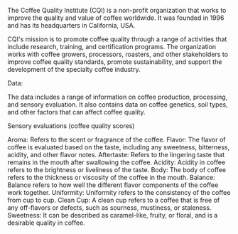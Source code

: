 The Coffee Quality Institute (CQI) is a non-profit organization that works to improve the quality and value of coffee worldwide. It was founded in 1996 and has its headquarters in California, USA.


CQI's mission is to promote coffee quality through a range of activities that include research, training, and certification programs. The organization works with coffee growers, processors, roasters, and other stakeholders to improve coffee quality standards, promote sustainability, and support the development of the specialty coffee industry.


Data:

The data includes a range of information on coffee production, processing, and sensory evaluation. It also contains data on coffee genetics, soil types, and other factors that can affect coffee quality.

Sensory evaluations (coffee quality scores)

Aroma: Refers to the scent or fragrance of the coffee.
Flavor: The flavor of coffee is evaluated based on the taste, including any sweetness, bitterness, acidity, and other flavor notes.
Aftertaste: Refers to the lingering taste that remains in the mouth after swallowing the coffee.
Acidity: Acidity in coffee refers to the brightness or liveliness of the taste.
Body: The body of coffee refers to the thickness or viscosity of the coffee in the mouth.
Balance: Balance refers to how well the different flavor components of the coffee work together.
Uniformity: Uniformity refers to the consistency of the coffee from cup to cup.
Clean Cup: A clean cup refers to a coffee that is free of any off-flavors or defects, such as sourness, mustiness, or staleness.
Sweetness: It can be described as caramel-like, fruity, or floral, and is a desirable quality in coffee.

